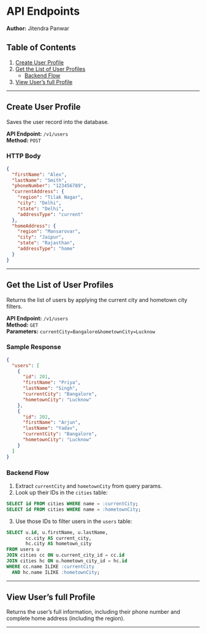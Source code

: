 
# API Endpoints

**Author:** Jitendra Panwar  

## Table of Contents
1. [Create User Profile](#create-user-profile)
2. [Get the List of User Profiles](#get-the-list-of-user-profiles)
   - [Backend Flow](#backend-flow)
3. [View User’s full Profile](#view-users-full-profile)

---

## Create User Profile
Saves the user record into the database.

**API Endpoint:** `/v1/users`  
**Method:** `POST`  

### HTTP Body
```json
{
  "firstName": "Alex",
  "lastName": "Smith",
  "phoneNumber": "123456789",
  "currentAddress": {
    "region": "Tilak Nagar",
    "city": "Delhi",
    "state": "Delhi",
    "addressType": "current"
  },
  "homeAddress": {
    "region": "Mansarovar",
    "city": "Jaipur",
    "state": "Rajasthan",
    "addressType": "home"
  }
}
```

---

## Get the List of User Profiles
Returns the list of users by applying the current city and hometown city filters.

**API Endpoint:** `/v1/users`  
**Method:** `GET`  
**Parameters:** `currentCity=Bangalore&hometownCity=Lucknow`  

### Sample Response
```json
{
  "users": [
    {
      "id": 201,
      "firstName": "Priya",
      "lastName": "Singh",
      "currentCity": "Bangalore",
      "hometownCity": "Lucknow"
    },
    {
      "id": 202,
      "firstName": "Arjun",
      "lastName": "Yadav",
      "currentCity": "Bangalore",
      "hometownCity": "Lucknow"
    }
  ]
}
```

### Backend Flow
1. Extract `currentCity` and `hometownCity` from query params.  
2. Look up their IDs in the `cities` table:  

```sql
SELECT id FROM cities WHERE name = :currentCity;
SELECT id FROM cities WHERE name = :hometownCity;
```

3. Use those IDs to filter users in the `users` table:  

```sql
SELECT u.id, u.firstName, u.lastName, 
       cc.city AS current_city, 
       hc.city AS hometown_city
FROM users u
JOIN cities cc ON u.current_city_id = cc.id
JOIN cities hc ON u.hometown_city_id = hc.id
WHERE cc.name ILIKE :currentCity 
  AND hc.name ILIKE :hometownCity;
```

---

## View User’s full Profile
Returns the user’s full information, including their phone number and complete home address (including the region).

---
